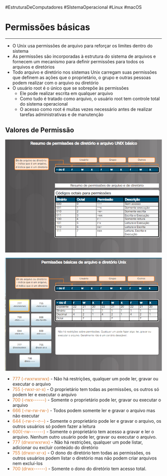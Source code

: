 #EstruturaDeComputadores #SIstemaOperacional #Linux #macOS 


# Permissões básicas
---

- O Unix usa permissões de arquivo para reforçar os limites dentro do sistema
- As permissões são incorporadas à estrutura do sistema de arquivos e fornecem um mecanismo para definir permissões para todos os arquivos e diretórios
- Todo arquivo e diretório nos sistemas Unix carregam suas permissões que definem as ações que o proprietário, o grupo e outras pessoas podem realizar com o arquivo ou diretório
- O usuário root é o único que se sobrepõe às permissões
	- Ele pode realizar escrita em qualquer arquivo
	- Como tudo é tratado como arquivo, o usuário root tem controle total do sistema operacional
	- O acesso como root é muitas vezes necessário antes de realizar tarefas administrativas e de manutenção

## Valores de Permissão

![](../../../../../../Pasted%20image%2020240325132837.png)

![](../../../../../../Pasted%20image%2020240325132850.png)

- <span style="color:#d97f36">777 (-rwxrwxrwx)</span> - Não há restrições, qualquer um pode ler, gravar ou executar o arquivo
- <span style="color:#d97f36">755 (-rwxr-xr-x)</span> - O proprietário tem todas as permissões, os outros só podem ler e executar o arquivo
- <span style="color:#d97f36">700 (-rwx------)</span> - Somente o proprietário pode ler, gravar ou executar o arquivo
- <span style="color:#d97f36">666 (-rw-rw-rw-)</span> - Todos podem somente ler e gravar o arquivo mas não executar
- <span style="color:#d97f36">644 (-rw-r--r--)</span> - Somente o proprietário pode ler e gravar o arquivo, os outros usuários só podem fazer a leitura
- <span style="color:#d97f36">600(-rw-------)</span> - Somente o proprietário tem acesso a gravar e ler o arquivo. Nenhum outro usuário pode ler, gravar ou executar o arquivo.
- <span style="color:#d97f36">777 (drwxrwxrwx)</span> - Não há restrições, qualquer um pode listar, adicionar ou excluir conteúdo do diretório
- <span style="color:#d97f36">755 (drwxr-xr-x)</span> - O dono do diretório tem todas as permissões, os outros usuários podem listar o diretório mas não podem criar arquivos nem excluí-los
- <span style="color:#d97f36">700 (drwx------)</span> - Somente o dono do diretório tem acesso total.
